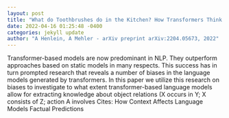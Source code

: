 ```yaml
--- 
layout: post 
title: "What do Toothbrushes do in the Kitchen? How Transformers Think our World is Structured" 
date: 2022-04-16 01:25:48 -0400 
categories: jekyll update 
author: "A Henlein, A Mehler - arXiv preprint arXiv:2204.05673, 2022" 
--- 
```

Transformer-based models are now predominant in NLP. They outperform approaches based on static models in many respects. This success has in turn prompted research that reveals a number of biases in the language models generated by transformers. In this paper we utilize this research on biases to investigate to what extent transformer-based language models allow for extracting knowledge about object relations (X occurs in Y; X consists of Z; action A involves Cites: How Context Affects Language Models Factual Predictions